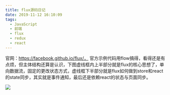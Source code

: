 ```yaml
---
title: flux源码日记
date: 2019-11-12 16:10:09
tags:
  - JavaScript
  - 前端
  - flux
  - redux
  - react
---
```


官网：https://facebook.github.io/flux/， 官方示例代码用flow搞得，看得还是有点烦，但主体结构还算是认识，下图虚线框内上半部分就是flux的核心思想了，单向数据流，固定的更改状态方式，虚线框下半部分就是flux如何做到store和react的state同步，其实就是事件通知，最后还是依赖react的状态与页面同步。

<img src="/images/2019-11-12_16-15-27.png">